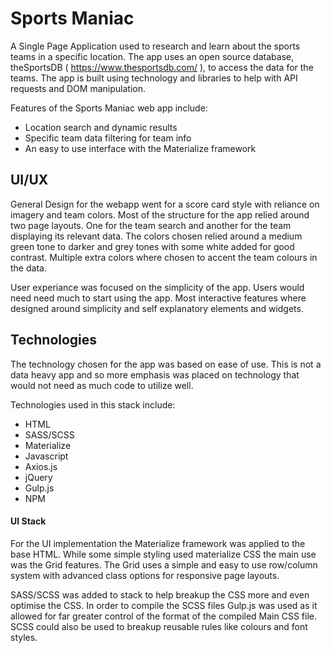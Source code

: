 # Sports Maniac 

A Single Page Application used to research and learn about the sports teams in a specific location.  The app uses an open source database, theSportsDB ( https://www.thesportsdb.com/ ), to access the data for the teams.  The app is built using technology and libraries to help with API requests and DOM manipulation.  

Features of the Sports Maniac web app include:

- Location search and dynamic results
- Specific team data filtering for team info 
- An easy to use interface with the Materialize framework 

## UI/UX

General Design for the webapp went for a score card style with reliance on imagery and team colors.  Most of the structure for the app relied around two page layouts.  One for the team search and another for the team displaying its relevant data.  The colors chosen relied around a medium green tone to darker and grey tones with some white added for good contrast.  Multiple extra colors where chosen to accent the team colours in the data.  

User experiance was focused on the simplicity of the app.  Users would need need much to start using the app.  Most interactive features where designed around simplicity and self explanatory elements and widgets.  

## Technologies

The technology chosen for the app was based on ease of use.  This is not a data heavy app and so more emphasis was placed on technology that would not need as much code to utilize well.

Technologies used in this stack include:

- HTML
- SASS/SCSS
- Materialize
- Javascript
- Axios.js
- jQuery
- Gulp.js
- NPM 


#### UI Stack

For the UI implementation the Materialize framework was applied to the base HTML.  While some simple styling used materialize CSS the main use was the Grid features.  The Grid uses a simple and easy to use row/column system with advanced class options for responsive page layouts.  

SASS/SCSS was added to stack to help breakup the CSS more and even optimise the CSS.  In order to compile the SCSS files Gulp.js was used as it allowed for far greater control of the format of the compiled Main CSS file.  SCSS could also be used to breakup reusable rules like colours and font styles.  